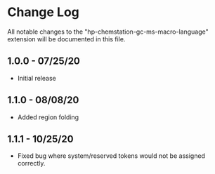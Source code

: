 # Change Log

All notable changes to the "hp-chemstation-gc-ms-macro-language" extension will be documented in this file.


## 1.0.0 - 07/25/20

- Initial release

## 1.1.0 - 08/08/20

- Added region folding

## 1.1.1 - 10/25/20

- Fixed bug where system/reserved tokens would not be assigned correctly. 